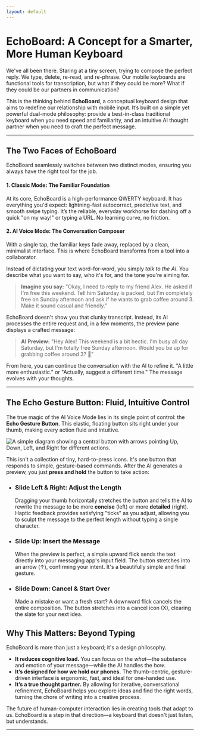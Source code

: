 ```yaml
---
layout: default
---
```


# EchoBoard: A Concept for a Smarter, More Human Keyboard

We've all been there. Staring at a tiny screen, trying to compose the perfect reply. We type, delete, re-read, and re-phrase. Our mobile keyboards are functional tools for transcription, but what if they could be more? What if they could be our partners in communication?

This is the thinking behind **EchoBoard**, a conceptual keyboard design that aims to redefine our relationship with mobile input. It’s built on a simple yet powerful dual-mode philosophy: provide a best-in-class traditional keyboard when you need speed and familiarity, and an intuitive AI thought partner when you need to craft the perfect message.

---

## The Two Faces of EchoBoard

EchoBoard seamlessly switches between two distinct modes, ensuring you always have the right tool for the job.

#### 1. Classic Mode: The Familiar Foundation

At its core, EchoBoard is a high-performance QWERTY keyboard. It has everything you'd expect: lightning-fast autocorrect, predictive text, and smooth swipe typing. It’s the reliable, everyday workhorse for dashing off a quick "on my way!" or typing a URL. No learning curve, no friction.

#### 2. AI Voice Mode: The Conversation Composer

With a single tap, the familiar keys fade away, replaced by a clean, minimalist interface. This is where EchoBoard transforms from a tool into a collaborator.

Instead of dictating your text word-for-word, you simply *talk to the AI*. You describe what you want to say, who it's for, and the tone you're aiming for.

> **Imagine you say:** "Okay, I need to reply to my friend Alex. He asked if I'm free this weekend. Tell him Saturday is packed, but I'm completely free on Sunday afternoon and ask if he wants to grab coffee around 3. Make it sound casual and friendly."

EchoBoard doesn't show you that clunky transcript. Instead, its AI processes the entire request and, in a few moments, the preview pane displays a crafted message:

> **AI Preview:** "Hey Alex! This weekend is a bit hectic. I'm busy all day Saturday, but I'm totally free Sunday afternoon. Would you be up for grabbing coffee around 3? 🙂"

From here, you can continue the conversation with the AI to refine it. "A little more enthusiastic." or "Actually, suggest a different time." The message evolves with your thoughts.

---

## The Echo Gesture Button: Fluid, Intuitive Control

The true magic of the AI Voice Mode lies in its single point of control: the **Echo Gesture Button**. This elastic, floating button sits right under your thumb, making every action fluid and intuitive.

![A simple diagram showing a central button with arrows pointing Up, Down, Left, and Right for different actions.](https://i.imgur.com/gK2g2f7.png)

This isn't a collection of tiny, hard-to-press icons. It's one button that responds to simple, gesture-based commands. After the AI generates a preview, you just **press and hold** the button to take action:

* ### **Slide Left & Right: Adjust the Length**
    Dragging your thumb horizontally stretches the button and tells the AI to rewrite the message to be more **concise** (left) or more **detailed** (right). Haptic feedback provides satisfying "ticks" as you adjust, allowing you to sculpt the message to the perfect length without typing a single character.

* ### **Slide Up: Insert the Message**
    When the preview is perfect, a simple upward flick sends the text directly into your messaging app's input field. The button stretches into an arrow (↑), confirming your intent. It's a beautifully simple and final gesture.

* ### **Slide Down: Cancel & Start Over**
    Made a mistake or want a fresh start? A downward flick cancels the entire composition. The button stretches into a cancel icon (X), clearing the slate for your next idea.

## Why This Matters: Beyond Typing

EchoBoard is more than just a keyboard; it's a design philosophy.

* **It reduces cognitive load.** You can focus on the *what*—the substance and emotion of your message—while the AI handles the *how*.
* **It’s designed for how we hold our phones.** The thumb-centric, gesture-driven interface is ergonomic, fast, and ideal for one-handed use.
* **It’s a true thought partner.** By allowing for iterative, conversational refinement, EchoBoard helps you explore ideas and find the right words, turning the chore of writing into a creative process.

The future of human-computer interaction lies in creating tools that adapt to us. EchoBoard is a step in that direction—a keyboard that doesn't just listen, but understands.

---

<script src="https://giscus.app/client.js"
        data-repo="akrafts-gpt/simple-static-site"
        data-repo-id="R_kgDOPWwKHQ"
        data-category="Ideas"
        data-category-id="DIC_kwDOPWwKHc4CtsPi"
        data-mapping="pathname"
        data-strict="0"
        data-reactions-enabled="1"
        data-emit-metadata="1"
        data-input-position="bottom"
        data-theme="preferred_color_scheme"
        data-lang="en"
        data-loading="lazy"
        crossorigin="anonymous"
        async>
</script>

